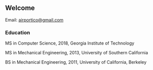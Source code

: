 ## Welcome

Email: [airportico@gmail.com](mailto:airportico@gmail.com)

### Education

MS in Computer Science, 2018, Georgia Institute of Technology

MS in Mechanical Engineering, 2013, University of Southern California

BS in Mechanical Engineering, 2011, University of California, Berkeley
